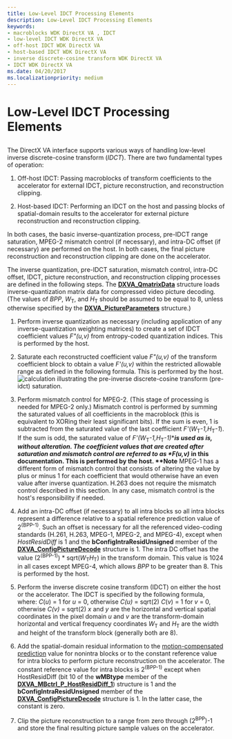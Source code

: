 ```yaml
---
title: Low-Level IDCT Processing Elements
description: Low-Level IDCT Processing Elements
keywords:
- macroblocks WDK DirectX VA , IDCT
- low-level IDCT WDK DirectX VA
- off-host IDCT WDK DirectX VA
- host-based IDCT WDK DirectX VA
- inverse discrete-cosine transform WDK DirectX VA
- IDCT WDK DirectX VA
ms.date: 04/20/2017
ms.localizationpriority: medium
---
```


# Low-Level IDCT Processing Elements


## <span id="ddk_low_level_idct_processing_elements_gg"></span><span id="DDK_LOW_LEVEL_IDCT_PROCESSING_ELEMENTS_GG"></span>


The DirectX VA interface supports various ways of handling low-level inverse discrete-cosine transform (*IDCT*). There are two fundamental types of operation:

1.  Off-host IDCT: Passing macroblocks of transform coefficients to the accelerator for external IDCT, picture reconstruction, and reconstruction clipping.

2.  Host-based IDCT: Performing an IDCT on the host and passing blocks of spatial-domain results to the accelerator for external picture reconstruction and reconstruction clipping.

In both cases, the basic inverse-quantization process, pre-IDCT range saturation, MPEG-2 mismatch control (if necessary), and intra-DC offset (if necessary) are performed on the host. In both cases, the final picture reconstruction and reconstruction clipping are done on the accelerator.

The inverse quantization, pre-IDCT saturation, mismatch control, intra-DC offset, IDCT, picture reconstruction, and reconstruction clipping processes are defined in the following steps. The [**DXVA\_QmatrixData**](/windows-hardware/drivers/ddi/dxva/ns-dxva-_dxva_qmatrixdata) structure loads inverse-quantization matrix data for compressed video picture decoding. (The values of *BPP*, *W*<sub>T</sub>, and *H*<sub>T</sub> should be assumed to be equal to 8, unless otherwise specified by the [**DXVA\_PictureParameters**](/windows-hardware/drivers/ddi/dxva/ns-dxva-_dxva_pictureparameters) structure.)

1. Perform inverse quantization as necessary (including application of any inverse-quantization weighting matrices) to create a set of IDCT coefficient values *F"(u,v)* from entropy-coded quantization indices. This is performed by the host.

2. Saturate each reconstructed coefficient value *F"(u,v)* of the transform coefficient block to obtain a value *F'(u,v)* within the restricted allowable range as defined in the following formula. This is performed by the host.![calculation illustrating the pre-inverse discrete-cosine transform (pre-idct) saturation.](images/formula1.png)

3. Perform mismatch control for MPEG-2. (This stage of processing is needed for MPEG-2 only.) Mismatch control is performed by summing the saturated values of all coefficients in the macroblock (this is equivalent to XORing their least significant bits). If the sum is even, 1 is subtracted from the saturated value of the last coefficient *F'*(*W*<sub>T</sub>*-1,H*<sub>T</sub>*-1*). If the sum is odd, the saturated value of *F'(W*<sub>T</sub>*-1,H*<sub>T</sub><em>-1)</em>*<strong><em>is used as is, without alteration. The coefficient values that are created after saturation and mismatch control are referred to as *F(u,v)</em> in this documentation. This is performed by the host.
   **Note</strong>   MPEG-1 has a different form of mismatch control that consists of altering the value by plus or minus 1 for each coefficient that would otherwise have an even value after inverse quantization. H.263 does not require the mismatch control described in this section. In any case, mismatch control is the host's responsibility if needed.

     

4. Add an intra-DC offset (if necessary) to all intra blocks so all intra blocks represent a difference relative to a spatial reference prediction value of 2<sup>(BPP-1)</sup>. Such an offset is necessary for all the referenced video-coding standards (H.261, H.263, MPEG-1, MPEG-2, and MPEG-4), except when *HostResidDiff* is 1 and the **bConfigIntraResidUnsigned** member of the [**DXVA\_ConfigPictureDecode**](/windows-hardware/drivers/ddi/dxva/ns-dxva-_dxva_configpicturedecode) structure is 1. The intra DC offset has the value (2<sup>(BPP-1)</sup>) \* sqrt(*W*<sub>T</sub>*H*<sub>T</sub>) in the transform domain. This value is 1024 in all cases except MPEG-4, which allows *BPP* to be greater than 8. This is performed by the host.

5. Perform the inverse discrete cosine transform (IDCT) on either the host or the accelerator. The IDCT is specified by the following formula, where:
   *C*(*u*) = 1 for *u* = 0, otherwise *C(u)* = sqrt(2)
   *C*(*v*) = 1 for *v* = 0, otherwise *C(v)* = sqrt(2)
   *x* and *y* are the horizontal and vertical spatial coordinates in the pixel domain
   *u* and *v* are the transform-domain horizontal and vertical frequency coordinates
   *W*<sub>T</sub> and *H*<sub>T</sub> are the width and height of the transform block (generally both are 8).
6. Add the spatial-domain residual information to the [motion-compensated prediction](motion-compensated-prediction.md) value for nonintra blocks or to the constant reference value for intra blocks to perform picture reconstruction on the accelerator. The constant reference value for intra blocks is 2<sup>(BPP-1)</sup> except when HostResidDiff (bit 10 of the **wMBtype** member of the [**DXVA\_MBctrl\_P\_HostResidDiff\_1**](/windows-hardware/drivers/ddi/dxva/ns-dxva-_dxva_mbctrl_p_hostresiddiff_1)) structure is 1 and the **bConfigIntraResidUnsigned** member of the [**DXVA\_ConfigPictureDecode**](/windows-hardware/drivers/ddi/dxva/ns-dxva-_dxva_configpicturedecode) structure is 1. In the latter case, the constant is zero.

7. Clip the picture reconstruction to a range from zero through (2<sup>BPP</sup>)-1 and store the final resulting picture sample values on the accelerator.

 

